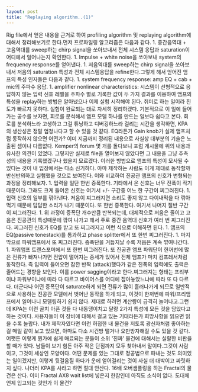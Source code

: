 ```yaml
---
layout: post
title: "Replaying algorithm..(1)"
---
```


Rig file에서 얻은 내용을 근거로 하여 profiling algorithm 및 replaying algorithm에 대해서 정리해보기로 한다.먼저 프로파일링 알고리즘은 다음과 같다. 1. 중간음역대 + 고음역대를 sweep하는 chirp signal을 쏘아보내서 전체 시스템 응답과 saturation이 어디에서 일어나는지 확인한다.  1. Impulse + white noise을 쏘아보내 system의 frequency response를 얻어낸다. 1. 저음역대를 sweep하는 chirp signal을 쏘아보내서 저음의 saturation 특성과 전체 시스템응답을 refine한다.그렇게 해서 얻어진 앰프의 특성 인자들은 다음과 같다. 1. system frequency response: amp EQ + cab + mic의 주파수 응답. 1. amplifier nonlinear characteristics: 시스템이 선형적으로 응답하지 않는 입력 신호 레벨을 주파수 별로 기록한 값이 두 가지 결과를 이용하여 앰프의 특성을 replay하는 방법은 알아냈으나 이제 실험 시작해야 된다. 취미로 하는 일이라 진도가 빠르지 못하다. 실험이 완료되는 대로 자세히 정리하겠다. 기본적으로 이 일에 들어가는 공수를 보자면, 회로를 분석해서 앰프 모델 하나를 만드는 일보다 쉽다고 본다. 회로를 분석하느라 고생하고 그걸 튜닝하고 디버깅하느라 걸리는 시간을 생각하면, KPA의 생산성은 정말 엄청나다고 할 수 있을 것 같다. EQ라든가 Gain knob가 실제 앰프처럼 동작하지 않으면 어떤가? 이미 지금까지 정리된 내용으로 사실상 대부분의 기술은 노출된 셈이나 다름없다. Kemper의 forum 몇 개를 돌다보니 포럼 게시물에 위의 내용과 유사한 의견이 있었다. 그렇지만 실제로 file을 열어보지 않았다면 그 내용을 그냥 추측성의 내용을 기록했겠구나 했을지 모르겠다. 이러한 방법으로 앰프의 특성이 모사될 수 있다는 것이 내 입장에서는 다소 신기하다. 아마 제작하는 사람도 이게 제대로 동작할까 반신반의하고 실험했을 것으로 보여진다. 이와 비교하여 진공관 앰프의 신호가 변형되는 과정을 정리해보자.  1. 입력을 일단 한번 증폭한다. 기타에서 온 신호는 너무 진폭이 작기 때문이다. 그래도 크게 들어온 신호는 여기서 +/- 구간중 어느 한 구간이 찌그러진다. 1. 입력 신호의 일부를 깎아낸다. 저음이 찌그러지면 소리도 좋지 않고 다이내믹을 다 깎아먹기 때문에 답답한 소리가 나기 때문이다. 또 한번 증폭한다. 여기서 나머지 절반 구간이 찌그러진다. 1. 위 과정이 증폭단 개수만큼 반복되는데, 대체적으로 저음은 줄이고 고음은 진공관의 특성때문에 깎여 나가고 해서 주로 중간 음역대 신호가 여러 번 찌그러진다. 찌그러진 신호가 EQ를 받고 또 찌그러지고 이런 식으로 이해하면 된다. 1. 앰프의 EQ(passive tonestack)를 통과하고 phase splitter에서 또 한번 찌그러진다.  1. 마지막으로 파워앰프에서 또 찌그러진다. 증폭단을 거듭지날 수록 저음은 계속 꺆여나간다. 1. 파워앰프 트랜스포머에서 또 한번 찌그러진다. 또 진공관 앰프 파워단이 한꺼번에 많은 전류가 빠져나가면 전압이 떨어지는 증세가 있어서 전체 앰프가 마치 컴프레서처럼 동작한다. 즉 입력이 들어오면 잠깐 반짝 (attack)했다가 같은 진폭의 입력에도 출력은 줄어드는 경향을 보인다. 이를 power sagging이라고 한다.찌그러지는 형태는 프리부이냐 파워부이냐에 따라 다 다르고 바이어스를 어디에 잡아놓았느냐에 따라 또 다 다르다. 더군다나 어떤 증폭단이 saturate하게 되면 전류가 많이 흘러나가게 되므로 일반적으로 사용하는 진공관 모델에서 벗어난 동작을 하게 되고, 이것이 한꺼번에 파워/프리앰프에서 일어나니 모델링하기 쉽지 않다. 제대로 하려면 계산량이 급격히 늘어나고.그런데 KPA는 이런 골치 아픈 것들 다 내동댕이치고 달랑 2가지 특성에 모든 것을 담았다고 하는 것이다. 사용자들이 이 장비에 대해서 걸고 있는 기대라든가 희망사항을 읽으면 읽을 수록 놀랍다. 내가 제작자였다면 이런 허접한 내 물건을 저토록 광신자처럼 좋아하는 걸 매일 같이 보고 있으면, 아마도 다소 시건방 떨거나 오만방자해질 수도 있을 것 같다.어쨋든 이렇게 뭔가에 쉽게 매료되는 분들이 소위 '진짜' 물건에 대해서는 실랄한 비판을 할 때가 있다. 남들이 보기 힘든 아주 작은 단점까지 모두 찾아내서 말이다.그것이 사람이고, 그것이 세상인 모양이다. 어떤 문제를 있는 그대로 정공법으로 파내는 것도 의미있는 일이겠지만, 이렇게 뒷걸음질 하다가 운에 얻어걸리는 것이 사실 더 대박이고 짜릿하지 싶다. 나더러 KPA를 사라고 하면 절대 안산다. 16배 오버샘플링을 하는 Fractal의 물건은 산다. 이미 Fractal AX8 wait list에 넣은지 한참인데 아직도 소식이 없다. 도대체 언제 입고되는 것인가 이 물건?

